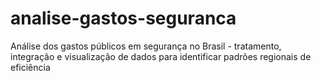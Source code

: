 # analise-gastos-seguranca
Análise dos gastos públicos em segurança no Brasil - tratamento, integração e visualização de dados para identificar padrões regionais de eficiência
